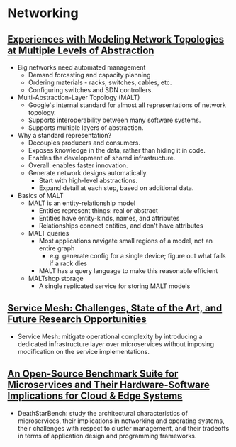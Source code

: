 # Networking 
## [Experiences with Modeling Network Topologies at Multiple Levels of Abstraction](https://www.usenix.org/conference/nsdi20/presentation/mogul)
- Big networks need automated management
  - Demand forcasting and capacity planning
  - Ordering materials - racks, switches, cables, etc.
  - Configuring switches and SDN controllers.
- Multi-Abstraction-Layer Topology (MALT)
  - Google's internal standard for almost all representations of network topology.
  - Supports interoperability between many software systems.
  - Supports multiple layers of abstraction.
- Why a standard representation?
  - Decouples producers and consumers.
  - Exposes knowledge in the data, rather than hiding it in code.
  - Enables the development of shared infrastructure.
  - Overall: enables faster innovation.
  - Generate network designs automatically. 
    - Start with high-level abstractions.
    - Expand detail at each step, based on additional data.
- Basics of MALT
  - MALT is an entity-relationship model
    - Entities represent things: real or abstract
    - Entities have entity-kinds, names, and attributes
    - Relationships connect entities, and don't have attributes
  - MALT queries
    - Most applications navigate small regions of a model, not an entire graph
      - e.g. generate config for a single device; figure out what fails if a rack dies
    - MALT has a query language to make this reasonable efficient
  - MALTshop storage
    - A single replicated service for storing MALT models

## [Service Mesh: Challenges, State of the Art, and Future Research Opportunities](https://ieeexplore.ieee.org/document/8705911)
- Service Mesh: mitigate operational complexity by introducing a dedicated infrastructure layer over microservices without imposing modification on the service implementations.

## [An Open-Source Benchmark Suite for Microservices and Their Hardware-Software Implications for Cloud & Edge Systems](https://www.csl.cornell.edu/~delimitrou/papers/2019.asplos.microservices.pdf)
- DeathStarBench: study the architectural characteristics of microservices, their implications in networking and operating systems, their challenges with respect to cluster management, and their tradeoffs in terms of application design and programming frameworks.



